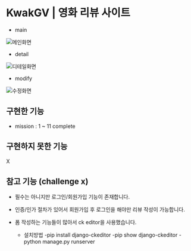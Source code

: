 # KwakGV | 영화 리뷰 사이트
- main

![메인화면](https://i.ibb.co/sQNwM8n/2023-07-15-2-31-42.png "main")
- detail


![디테일화면](https://i.ibb.co/34bWWkP/2023-07-15-2-33-05.png "detail")
- modify


![수정화면](https://i.ibb.co/QN0g4hK/2023-07-15-2-33-54.png "modify")
## 구현한 기능

- mission : 1 ~ 11 complete

## 구현하지 못한 기능

X

## 참고 기능 (challenge x)

- 필수는 아니지만 로그인/회원가입 기능이 존재합니다.
- 인증/인가 절차가 있어서 회원가입 후 로그인을 해야만 리뷰 작성이 가능합니다.
- 폼 작성하는 기능들이 많아서 ck editor을 사용했습니다.

  - 설치방법
    -pip install django-ckeditor
    -pip show django-ckeditor
    -python manage.py runserver
